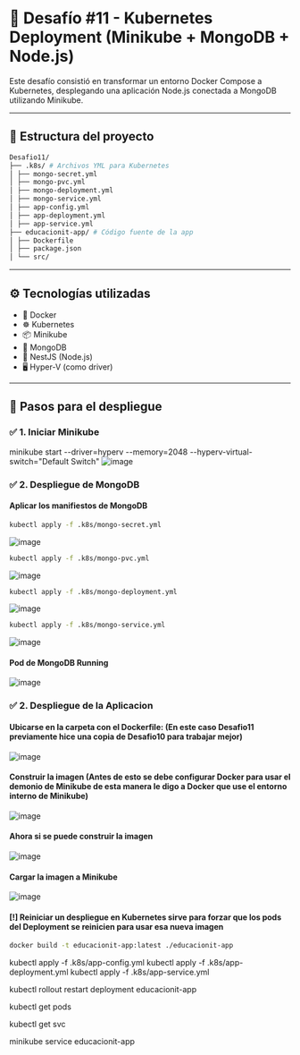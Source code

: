 # 🚀 Desafío #11 - Kubernetes Deployment (Minikube + MongoDB + Node.js)

Este desafío consistió en transformar un entorno Docker Compose a Kubernetes, desplegando una aplicación Node.js conectada a MongoDB utilizando Minikube.

---

## 📁 Estructura del proyecto

```bash
Desafio11/
├── .k8s/ # Archivos YML para Kubernetes
│ ├── mongo-secret.yml
│ ├── mongo-pvc.yml
│ ├── mongo-deployment.yml
│ ├── mongo-service.yml
│ ├── app-config.yml
│ ├── app-deployment.yml
│ ├── app-service.yml
├── educacionit-app/ # Código fuente de la app
│ ├── Dockerfile
│ ├── package.json
│ └── src/
```
---

## ⚙️ Tecnologías utilizadas

- 🐳 Docker
- ☸️ Kubernetes
- 📦 Minikube
- 🐘 MongoDB
- 🧠 NestJS (Node.js)
- 🖥️ Hyper-V (como driver)

---

## 🔄 Pasos para el despliegue

### ✅ 1. Iniciar Minikube

minikube start --driver=hyperv --memory=2048 --hyperv-virtual-switch="Default Switch"
![image](https://github.com/user-attachments/assets/3f6acbd4-beef-4475-bb4e-1989127e4e1a)


### ✅ 2. Despliegue de MongoDB
#### Aplicar los manifiestos de MongoDB

```bash
kubectl apply -f .k8s/mongo-secret.yml
```
![image](https://github.com/user-attachments/assets/a74e5346-c139-4d46-8edb-e3b4e1cd90df)

```bash
kubectl apply -f .k8s/mongo-pvc.yml
```
![image](https://github.com/user-attachments/assets/f0919dbe-3909-422f-82a2-52dcfd6fa695)

```bash
kubectl apply -f .k8s/mongo-deployment.yml
```
![image](https://github.com/user-attachments/assets/b35518c5-d7b9-4e8d-a1f8-4952c2152ed9)

```bash
kubectl apply -f .k8s/mongo-service.yml
```
![image](https://github.com/user-attachments/assets/e1cd67ec-9147-472a-af22-163fc429c5e6)

#### Pod de MongoDB Running

![image](https://github.com/user-attachments/assets/9f403adc-02ab-4fbb-8809-3626e36045cc)

### ✅ 2. Despliegue de la Aplicacion
#### Ubicarse en la carpeta con el Dockerfile: (En este caso Desafio11 previamente hice una copia de Desafio10 para trabajar mejor)

![image](https://github.com/user-attachments/assets/b430ae6b-0974-499f-b8ce-aad30ec6758f)

#### Construir la imagen (Antes de esto se debe configurar Docker para usar el demonio de Minikube de esta manera le digo a Docker que use el entorno interno de Minikube)

![image](https://github.com/user-attachments/assets/a4307653-e5ff-43ee-9d90-522d3b1aedf4)

#### Ahora si se puede construir la imagen

![image](https://github.com/user-attachments/assets/c480df1e-f1f3-432f-8fae-90bcb02b59f8)

#### Cargar la imagen a Minikube

![image](https://github.com/user-attachments/assets/ecc7543e-ffcf-4285-b158-83364e7f2378)

#### [!] Reiniciar un despliegue en Kubernetes sirve para forzar que los pods del Deployment se reinicien para usar esa nueva imagen

```bash
docker build -t educacionit-app:latest ./educacionit-app
```


kubectl apply -f .k8s/app-config.yml
kubectl apply -f .k8s/app-deployment.yml
kubectl apply -f .k8s/app-service.yml


kubectl rollout restart deployment educacionit-app

kubectl get pods

kubectl get svc

minikube service educacionit-app
